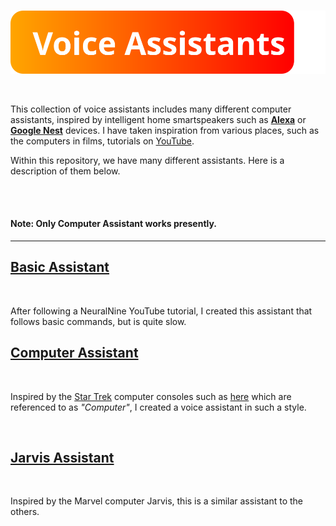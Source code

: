 <br/>

![Voice Assistants Logo SVG](Others/Images/logo.svg)

<br/>

This collection of voice assistants includes many different computer assistants, inspired by intelligent home smartspeakers such as [**Alexa**](https://developer.amazon.com/en-GB/alexa/) or [**Google Nest**](https://store.google.com/gb/category/connected_home?) devices. I have taken inspiration from various places, such as the computers in films, tutorials on [YouTube](https://youtube.com).

Within this repository, we have many different assistants. Here is a description of them below.

<br/>
<br/>

#### Note: Only Computer Assistant works presently.

------------------

## [Basic Assistant](https://github.com/Password-Classified/Voice-Assistants/tree/master/Basic%20Assistant)

<br/>

After following a NeuralNine YouTube tutorial, I created this assistant that follows basic commands, but is quite slow.

## [Computer Assistant](https://github.com/Password-Classified/Voice-Assistants/tree/master/Computer%20Assistant)

<br/>

Inspired by the [Star Trek](https://startrek.com) computer consoles such as [here](https://memory-alpha.fandom.com/wiki/Computer) which are referenced to as *"Computer"*, I created a voice assistant in such a style.

<br/>

## [Jarvis Assistant](https://github.com/Password-Classified/Voice-Assistants/tree/master/Jarvis%20Assistant)

<br/>

Inspired by the Marvel computer Jarvis, this is a similar assistant to the others.

<br/>